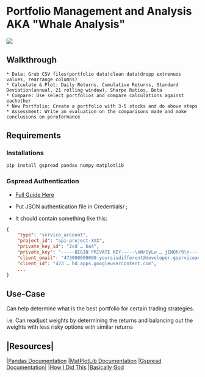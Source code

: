 # Portfolio Management and Analysis AKA "Whale Analysis"
![](https://images.unsplash.com/photo-1568430462989-44163eb1752f?ixlib=rb-1.2.1&ixid=MnwxMjA3fDB8MHxleHBsb3JlLWZlZWR8MXx8fGVufDB8fHx8&w=1000&q=80)
## Walkthrough
    * Data: Grab CSV files(portfolio data)clean data(dropp extrenuos values, rearrange columns)
    * Calculate & Plot: Daily Returns, Cumulative Returns, Standard Deviation(annual, 21 rolling window), Sharpe Ratios, Beta
    * Compare: Use select portfolios and compare calculations against eachother
    * New Portfolio: Create a portfolio with 3-5 stocks and do above steps
    * Assessment: Write an evaluation on the comparisons made and make conclusions on peroformance

## Requirements
### Installations
```bash
pip install gspread pandas numpy matplotlib
```
### Gspread Authentication
* [Full Guide Here](https://docs.gspread.org/en/latest/oauth2.html#enable-api-access-for-a-project)

* Put JSON authentication file in Credentials/ ;
* It should contain something like this:
```JSON
{
    "type": "service_account",
    "project_id": "api-project-XXX",
    "private_key_id": "2cd … ba4",
    "private_key": "-----BEGIN PRIVATE KEY-----\nNrDyLw … jINQh/9\n-----END PRIVATE KEY-----\n",
    "client_email": "473000000000-yoursisdifferent@developer.gserviceaccount.com",
    "client_id": "473 … hd.apps.googleusercontent.com",
    ...
}
```
## Use-Case
Can help determine what is the best portfolio for certain trading strategies.

i.e. Can readjust weights by determining the returns and balancing out the weights with less risky options with similar returns

|Resources|
------------
|[Pandas Documentation](https://pandas.pydata.org/docs/)
|[MatPlotLib Documentation](https://matplotlib.org/stable/contents.html)
|[Gspread Documentation](https://docs.gspread.org/en/latest/)|
|[How I Did This](https://www.pluralsight.com/guides/working-tables-github-markdown)
|[Basically God](https://www.google.com)

